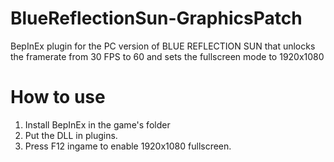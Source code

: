 # BlueReflectionSun-GraphicsPatch

BepInEx plugin for the PC version of BLUE REFLECTION SUN that unlocks the framerate from 30 FPS to 60 and sets the fullscreen mode to 1920x1080

# How to use

1. Install BepInEx in the game's folder
2. Put the DLL in plugins.
3. Press F12 ingame to enable 1920x1080 fullscreen.